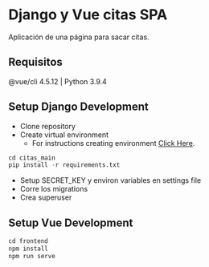 # Django y Vue citas SPA

Aplicación de una página para sacar citas.

## Requisitos

@vue/cli 4.5.12 | Python 3.9.4

## Setup Django Development

- Clone repository
- Create virtual environment
  - For instructions creating environment [Click Here](https://docs.djangoproject.com/en/3.2/howto/windows/#setting-up-a-virtual-environment/).

```python
cd citas_main
pip install -r requirements.txt
```
- Setup SECRET_KEY y environ variables en settings file
- Corre los migrations
- Crea superuser

## Setup Vue Development

```javascript
cd frontend
npm install
npm run serve
```